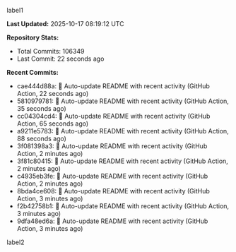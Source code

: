 
label1 
<!-- ACTIVITY_START -->
**Last Updated:** 2025-10-17 08:19:12 UTC

**Repository Stats:**
- Total Commits: 106349
- Last Commit: 22 seconds ago

**Recent Commits:**
- cae444d88a: 🤖 Auto-update README with recent activity (GitHub Action, 22 seconds ago)
- 5810979781: 🤖 Auto-update README with recent activity (GitHub Action, 35 seconds ago)
- cc04304cd4: 🤖 Auto-update README with recent activity (GitHub Action, 65 seconds ago)
- a9211e5783: 🤖 Auto-update README with recent activity (GitHub Action, 88 seconds ago)
- 3f081398a3: 🤖 Auto-update README with recent activity (GitHub Action, 2 minutes ago)
- 3f81c80415: 🤖 Auto-update README with recent activity (GitHub Action, 2 minutes ago)
- c4935eb3fe: 🤖 Auto-update README with recent activity (GitHub Action, 2 minutes ago)
- 8bda4ce608: 🤖 Auto-update README with recent activity (GitHub Action, 3 minutes ago)
- f2b42758b1: 🤖 Auto-update README with recent activity (GitHub Action, 3 minutes ago)
- 9dfa48ed6a: 🤖 Auto-update README with recent activity (GitHub Action, 3 minutes ago)
<!-- ACTIVITY_END -->

label2
